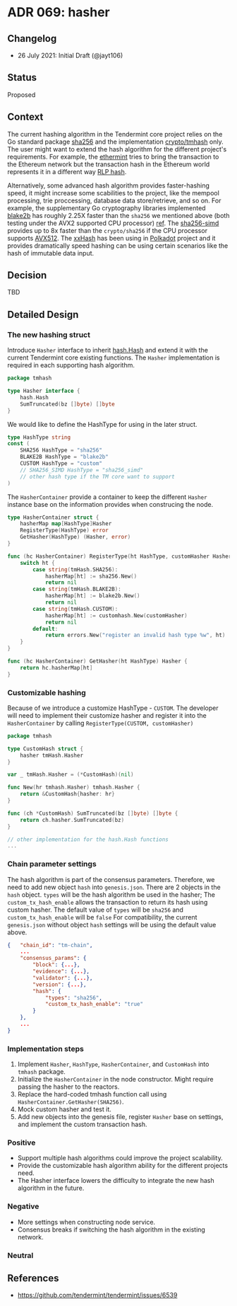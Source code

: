 # ADR 069: hasher 

## Changelog

- 26 July 2021: Initial Draft (@jayt106)

## Status

Proposed

## Context

The current hashing algorithm in the Tendermint core project relies on the Go standard package [sha256](https://pkg.go.dev/crypto/sha256) and the implementation [crypto/tmhash](https://github.com/tendermint/tendermint/blob/master/crypto/tmhash/hash.go) only. The user might want to extend the hash algorithm for the different project's
requirements. For example, the [ethermint](https://github.com/tharsis/ethermint) tries to bring the transaction to the Ethereum network but the transaction hash in the Ethereum world represents it in a different way [RLP hash](https://github.com/ethereum/go-ethereum/blob/92b8f28df3255c6cef9605063850d77b46146763/core/types/transaction.go#L368).

Alternatively, some advanced hash algorithm provides faster-hashing speed, it might increase some scabilities to the project, like the mempool processing, trie proccessing, database data store/retrieve, and so on. For example, the supplementary Go cryptography libraries implemented [blake2b](https://pkg.go.dev/golang.org/x/crypto/blake2b) has roughly 2.25X faster than the `sha256` we mentioned above (both testing under the AVX2 supported CPU processor) [ref](https://github.com/SimonWaldherr/golang-benchmarks#hash). The [sha256-simd](https://github.com/minio/sha256-simd/) provides up to 8x faster than the `crypto/sha256` if the CPU processor supports [AVX512](https://en.wikipedia.org/wiki/AVX-512). The [xxHash](https://github.com/cespare/xxhash) has been using in [Polkadot](https://substrate.dev/docs/en/knowledgebase/advanced/cryptography#hashing-algorithms) project and it provides dramatically speed hashing can be using certain scenarios like the hash of immutable data input.

## Decision
TBD

## Detailed Design

### The new hashing struct
Introduce `Hasher` interface to inherit [hash.Hash](https://pkg.go.dev/hash#Hash) and extend it with the current Tendermint core existing functions. The `Hasher` implementation is required in each supporting hash algorithm.

```go
package tmhash

type Hasher interface {
    hash.Hash
    SumTruncated(bz []byte) []byte
}
```

We would like to define the HashType for using in the later struct.
```go
type HashType string
const (
    SHA256 HashType = "sha256"
    BLAKE2B HashType = "blake2b"
    CUSTOM HashType = "custom"
    // SHA256_SIMD HashType = "sha256_simd"
    // other hash type if the TM core want to support
)

```

The `HasherContainer` provide a container to keep the different `Hasher` instance base on the information
provides when construcing the node.

```go
type HasherContainer struct {
    hasherMap map[HashType]Hasher
    RegisterType(HashType) error
    GetHasher(HashType) (Hasher, error)
}

func (hc HasherContainer) RegisterType(ht HashType, customHasher Hasher) error {
    switch ht {
        case string(tmHash.SHA256):
            hasherMap[ht] := sha256.New()
            return nil
        case string(tmHash.BLAKE2B):
            hasherMap[ht] := blake2b.New()
            return nil
        case string(tmHash.CUSTOM):
            hasherMap[ht] := customhash.New(customHasher)
            return nil
        default:
            return errors.New("register an invalid hash type %w", ht) 
    }
}

func (hc HasherContainer) GetHasher(ht HashType) Hasher {
    return hc.hasherMap[ht]
}

```

### Customizable hashing
Because of we introduce a customize HashType - `CUSTOM`. The developer will need to implement their customize hasher and register it into the `HasherContainer` by calling `RegisterType(CUSTOM, customHasher)`

```go
package tmhash

type CustomHash struct {
    hasher tmHash.Hasher
}

var _ tmHash.Hasher = (*CustomHash)(nil)

func New(hr tmhash.Hasher) tmhash.Hasher {
    return &CustomHash{hasher: hr}
}

func (ch *CustomHash) SumTruncated(bz []byte) []byte {
	return ch.hasher.SumTruncated(bz)
}

// other implementation for the hash.Hash functions
...
``` 

### Chain parameter settings
The hash algorithm is part of the consensus parameters. Therefore, we need to add
new object `hash` into `genesis.json`. There are 2 objects in the `hash` object. `types` will be the hash algorithm be used in the hasher; The `custom_tx_hash_enable` allows the transaction to return its hash using custom hasher. The default value of `types` will be `sha256` and `custom_tx_hash_enable` will be `false` For compatibility, the current `genesis.json` without object `hash` settings will be using the default value above.

```json
{   "chain_id": "tm-chain",
    ...
    "consensus_params": {
        "block": {...},
        "evidence": {...},
        "validator": {...},
        "version": {...},
        "hash": {
            "types": "sha256",
            "custom_tx_hash_enable": "true"
        }
    },
    ...
}
```

### Implementation steps
1. Implement `Hasher`, `HashType`, `HasherContainer`, and `CustomHash` into `tmhash` package.
2. Initialize the `HasherContainer` in the node constructor. Might require passing the hasher to the reactors.
3. Replace the hard-coded tmhash function call using `HasherContainer.GetHasher(SHA256)`.
4. Mock custom hasher and test it.
5. Add new objects into the genesis file, register `Hasher` base on settings, and implement the custom transaction hash.


### Positive
- Support multiple hash algorithms could improve the project scalability.
- Provide the customizable hash algorithm ability for the different projects need.
- The Hasher interface lowers the difficulty to integrate the new hash algorithm in the future. 

### Negative
- More settings when constructing node service.
- Consensus breaks if switching the hash algorithm in the existing network.

### Neutral

## References

- https://github.com/tendermint/tendermint/issues/6539
